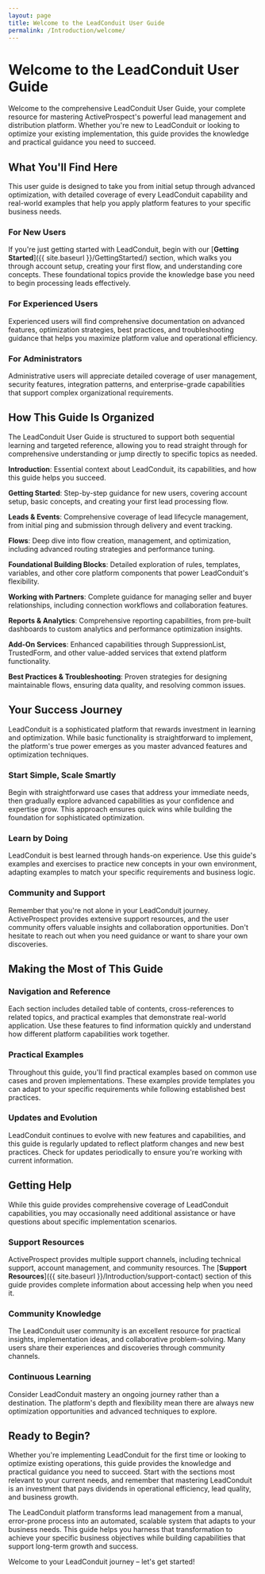 ```yaml
---
layout: page
title: Welcome to the LeadConduit User Guide
permalink: /Introduction/welcome/
---
```


# Welcome to the LeadConduit User Guide

Welcome to the comprehensive LeadConduit User Guide, your complete resource for mastering ActiveProspect's powerful lead management and distribution platform. Whether you're new to LeadConduit or looking to optimize your existing implementation, this guide provides the knowledge and practical guidance you need to succeed.

## What You'll Find Here

This user guide is designed to take you from initial setup through advanced optimization, with detailed coverage of every LeadConduit capability and real-world examples that help you apply platform features to your specific business needs.

### For New Users
If you're just getting started with LeadConduit, begin with our [**Getting Started**]({{ site.baseurl }}/GettingStarted/) section, which walks you through account setup, creating your first flow, and understanding core concepts. These foundational topics provide the knowledge base you need to begin processing leads effectively.

### For Experienced Users
Experienced users will find comprehensive documentation on advanced features, optimization strategies, best practices, and troubleshooting guidance that helps you maximize platform value and operational efficiency.

### For Administrators
Administrative users will appreciate detailed coverage of user management, security features, integration patterns, and enterprise-grade capabilities that support complex organizational requirements.

## How This Guide Is Organized

The LeadConduit User Guide is structured to support both sequential learning and targeted reference, allowing you to read straight through for comprehensive understanding or jump directly to specific topics as needed.

**Introduction**: Essential context about LeadConduit, its capabilities, and how this guide helps you succeed.

**Getting Started**: Step-by-step guidance for new users, covering account setup, basic concepts, and creating your first lead processing flow.

**Leads & Events**: Comprehensive coverage of lead lifecycle management, from initial ping and submission through delivery and event tracking.

**Flows**: Deep dive into flow creation, management, and optimization, including advanced routing strategies and performance tuning.

**Foundational Building Blocks**: Detailed exploration of rules, templates, variables, and other core platform components that power LeadConduit's flexibility.

**Working with Partners**: Complete guidance for managing seller and buyer relationships, including connection workflows and collaboration features.

**Reports & Analytics**: Comprehensive reporting capabilities, from pre-built dashboards to custom analytics and performance optimization insights.

**Add-On Services**: Enhanced capabilities through SuppressionList, TrustedForm, and other value-added services that extend platform functionality.

**Best Practices & Troubleshooting**: Proven strategies for designing maintainable flows, ensuring data quality, and resolving common issues.

## Your Success Journey

LeadConduit is a sophisticated platform that rewards investment in learning and optimization. While basic functionality is straightforward to implement, the platform's true power emerges as you master advanced features and optimization techniques.

### Start Simple, Scale Smartly
Begin with straightforward use cases that address your immediate needs, then gradually explore advanced capabilities as your confidence and expertise grow. This approach ensures quick wins while building the foundation for sophisticated optimization.

### Learn by Doing
LeadConduit is best learned through hands-on experience. Use this guide's examples and exercises to practice new concepts in your own environment, adapting examples to match your specific requirements and business logic.

### Community and Support
Remember that you're not alone in your LeadConduit journey. ActiveProspect provides extensive support resources, and the user community offers valuable insights and collaboration opportunities. Don't hesitate to reach out when you need guidance or want to share your own discoveries.

## Making the Most of This Guide

### Navigation and Reference
Each section includes detailed table of contents, cross-references to related topics, and practical examples that demonstrate real-world application. Use these features to find information quickly and understand how different platform capabilities work together.

### Practical Examples
Throughout this guide, you'll find practical examples based on common use cases and proven implementations. These examples provide templates you can adapt to your specific requirements while following established best practices.

### Updates and Evolution
LeadConduit continues to evolve with new features and capabilities, and this guide is regularly updated to reflect platform changes and new best practices. Check for updates periodically to ensure you're working with current information.

## Getting Help

While this guide provides comprehensive coverage of LeadConduit capabilities, you may occasionally need additional assistance or have questions about specific implementation scenarios.

### Support Resources
ActiveProspect provides multiple support channels, including technical support, account management, and community resources. The [**Support Resources**]({{ site.baseurl }}/Introduction/support-contact) section of this guide provides complete information about accessing help when you need it.

### Community Knowledge
The LeadConduit user community is an excellent resource for practical insights, implementation ideas, and collaborative problem-solving. Many users share their experiences and discoveries through community channels.

### Continuous Learning
Consider LeadConduit mastery an ongoing journey rather than a destination. The platform's depth and flexibility mean there are always new optimization opportunities and advanced techniques to explore.

## Ready to Begin?

Whether you're implementing LeadConduit for the first time or looking to optimize existing operations, this guide provides the knowledge and practical guidance you need to succeed. Start with the sections most relevant to your current needs, and remember that mastering LeadConduit is an investment that pays dividends in operational efficiency, lead quality, and business growth.

The LeadConduit platform transforms lead management from a manual, error-prone process into an automated, scalable system that adapts to your business needs. This guide helps you harness that transformation to achieve your specific business objectives while building capabilities that support long-term growth and success.

Welcome to your LeadConduit journey – let's get started!